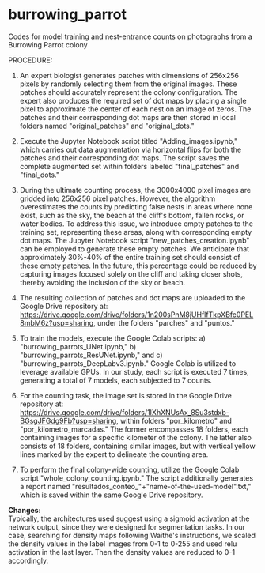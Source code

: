 # burrowing_parrot
Codes for model training and nest-entrance counts on photographs from a Burrowing Parrot colony

PROCEDURE:

1) An expert biologist generates patches with dimensions of 256x256 pixels by randomly selecting them from the original images. These patches should accurately represent the colony configuration. The expert also produces the required set of dot maps by placing a single pixel to approximate the center of each nest on an image of zeros. The patches and their corresponding dot maps are then stored in local folders named "original_patches" and "original_dots."
  
2) Execute the Jupyter Notebook script titled "Adding_images.ipynb," which carries out data augmentation via horizontal flips for both the patches and their corresponding dot maps. The script saves the complete augmented set within folders labeled "final_patches" and "final_dots."

3) During the ultimate counting process, the 3000x4000 pixel images are gridded into 256x256 pixel patches. However, the algorithm overestimates the counts by predicting false nests in areas where none exist, such as the sky, the beach at the cliff's bottom, fallen rocks, or water bodies. To address this issue, we introduce empty patches to the training set, representing these areas, along with corresponding empty dot maps. The Jupyter Notebook script "new_patches_creation.ipynb" can be employed to generate these empty patches. We anticipate that approximately 30%-40% of the entire training set should consist of these empty patches. In the future, this percentage could be reduced by capturing images focused solely on the cliff and taking closer shots, thereby avoiding the inclusion of the sky or beach.

4) The resulting collection of patches and dot maps are uploaded to the Google Drive repository at: https://drive.google.com/drive/folders/1n200sPnM8jUHflfTkpXBfc0PEL8mbM6z?usp=sharing, under the folders "parches" and "puntos."

5) To train the models, execute the Google Colab scripts: a) "burrowing_parrots_UNet.ipynb," b) "burrowing_parrots_ResUNet.ipynb," and c) "burrowing_parrots_DeepLabv3.ipynb." Google Colab is utilized to leverage available GPUs. In our study, each script is executed 7 times, generating a total of 7 models, each subjected to 7 counts.

6) For the counting task, the image set is stored in the Google Drive repository at: https://drive.google.com/drive/folders/1IXhXNUsAx_8Su3stdxb-BGsgJFGdg9Fb?usp=sharing, within folders "por_kilometro" and "por_kilometro_marcadas." The former encompasses 18 folders, each containing images for a specific kilometer of the colony. The latter also consists of 18 folders, containing similar images, but with vertical yellow lines marked by the expert to delineate the counting area.

7) To perform the final colony-wide counting, utilize the Google Colab script "whole_colony_counting.ipynb." The script additionally generates a report named "resultados_conteo_"+"name-of-the-used-model".txt," which is saved within the same Google Drive repository.

**Changes:**<br>
Typically, the architectures used suggest using a sigmoid activation at the network output, since they were designed for segmentation tasks. In our case, searching for density maps following Waithe's instructions, we scaled the density values in the label images from 0-1 to 0-255 and used relu activation in the last layer. Then the density values are reduced to 0-1 accordingly.




